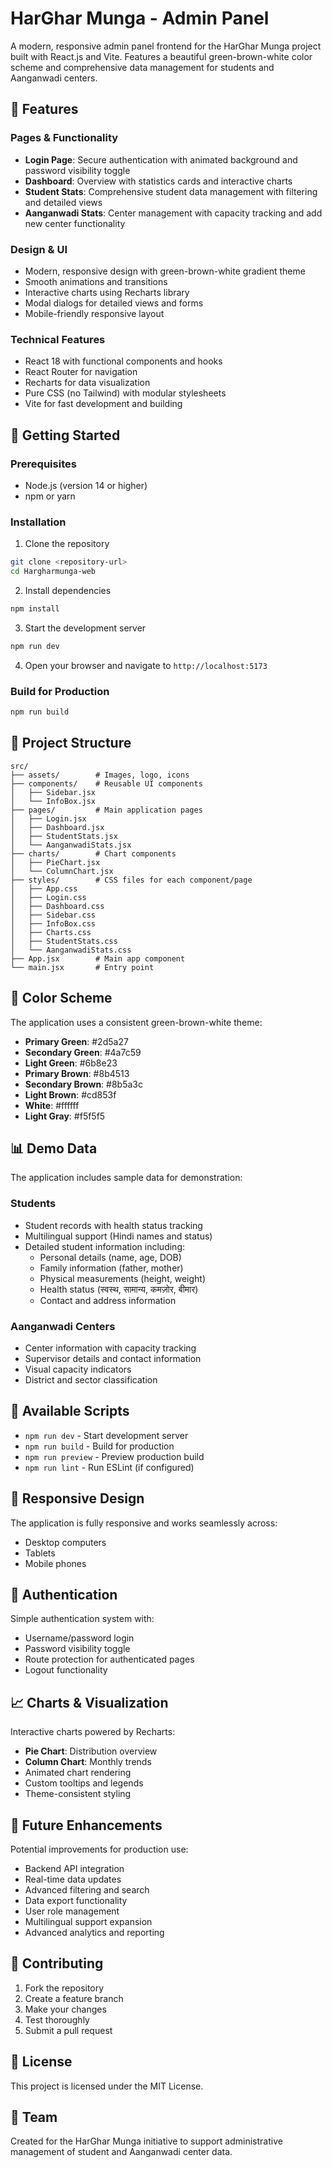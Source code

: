 # HarGhar Munga - Admin Panel

A modern, responsive admin panel frontend for the HarGhar Munga project built with React.js and Vite. Features a beautiful green-brown-white color scheme and comprehensive data management for students and Aanganwadi centers.

## 🌟 Features

### Pages & Functionality
- **Login Page**: Secure authentication with animated background and password visibility toggle
- **Dashboard**: Overview with statistics cards and interactive charts
- **Student Stats**: Comprehensive student data management with filtering and detailed views
- **Aanganwadi Stats**: Center management with capacity tracking and add new center functionality

### Design & UI
- Modern, responsive design with green-brown-white gradient theme
- Smooth animations and transitions
- Interactive charts using Recharts library
- Modal dialogs for detailed views and forms
- Mobile-friendly responsive layout

### Technical Features
- React 18 with functional components and hooks
- React Router for navigation
- Recharts for data visualization
- Pure CSS (no Tailwind) with modular stylesheets
- Vite for fast development and building

## 🚀 Getting Started

### Prerequisites
- Node.js (version 14 or higher)
- npm or yarn

### Installation

1. Clone the repository
```bash
git clone <repository-url>
cd Hargharmunga-web
```

2. Install dependencies
```bash
npm install
```

3. Start the development server
```bash
npm run dev
```

4. Open your browser and navigate to `http://localhost:5173`

### Build for Production
```bash
npm run build
```

## 📁 Project Structure

```
src/
├── assets/        # Images, logo, icons
├── components/    # Reusable UI components
│   ├── Sidebar.jsx
│   └── InfoBox.jsx
├── pages/         # Main application pages
│   ├── Login.jsx
│   ├── Dashboard.jsx
│   ├── StudentStats.jsx
│   └── AanganwadiStats.jsx
├── charts/        # Chart components
│   ├── PieChart.jsx
│   └── ColumnChart.jsx
├── styles/        # CSS files for each component/page
│   ├── App.css
│   ├── Login.css
│   ├── Dashboard.css
│   ├── Sidebar.css
│   ├── InfoBox.css
│   ├── Charts.css
│   ├── StudentStats.css
│   └── AanganwadiStats.css
├── App.jsx        # Main app component
└── main.jsx       # Entry point
```

## 🎨 Color Scheme

The application uses a consistent green-brown-white theme:

- **Primary Green**: #2d5a27
- **Secondary Green**: #4a7c59
- **Light Green**: #6b8e23
- **Primary Brown**: #8b4513
- **Secondary Brown**: #8b5a3c
- **Light Brown**: #cd853f
- **White**: #ffffff
- **Light Gray**: #f5f5f5

## 📊 Demo Data

The application includes sample data for demonstration:

### Students
- Student records with health status tracking
- Multilingual support (Hindi names and status)
- Detailed student information including:
  - Personal details (name, age, DOB)
  - Family information (father, mother)
  - Physical measurements (height, weight)
  - Health status (स्वस्थ, सामान्य, कमज़ोर, बीमार)
  - Contact and address information

### Aanganwadi Centers
- Center information with capacity tracking
- Supervisor details and contact information
- Visual capacity indicators
- District and sector classification

## 🔧 Available Scripts

- `npm run dev` - Start development server
- `npm run build` - Build for production
- `npm run preview` - Preview production build
- `npm run lint` - Run ESLint (if configured)

## 📱 Responsive Design

The application is fully responsive and works seamlessly across:
- Desktop computers
- Tablets
- Mobile phones

## 🔐 Authentication

Simple authentication system with:
- Username/password login
- Password visibility toggle
- Route protection for authenticated pages
- Logout functionality

## 📈 Charts & Visualization

Interactive charts powered by Recharts:
- **Pie Chart**: Distribution overview
- **Column Chart**: Monthly trends
- Animated chart rendering
- Custom tooltips and legends
- Theme-consistent styling

## 🎯 Future Enhancements

Potential improvements for production use:
- Backend API integration
- Real-time data updates
- Advanced filtering and search
- Data export functionality
- User role management
- Multilingual support expansion
- Advanced analytics and reporting

## 🤝 Contributing

1. Fork the repository
2. Create a feature branch
3. Make your changes
4. Test thoroughly
5. Submit a pull request

## 📄 License

This project is licensed under the MIT License.

## 👥 Team

Created for the HarGhar Munga initiative to support administrative management of student and Aanganwadi center data.
